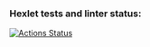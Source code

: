 ### Hexlet tests and linter status:
[![Actions Status](https://github.com/ValBelios/frontend-project-44/actions/workflows/hexlet-check.yml/badge.svg)](https://github.com/ValBelios/frontend-project-44/actions)